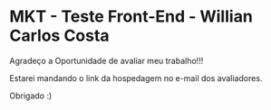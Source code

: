 # MKT - Teste Front-End - Willian Carlos Costa

Agradeço a Oportunidade de avaliar meu trabalho!!!

Estarei mandando o link da hospedagem no e-mail  dos avaliadores.

Obrigado :)
